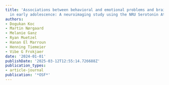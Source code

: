 ```yaml
---
title: 'Associations between behavioral and emotional problems and brain morphology
  in early adolescence: A neuroimaging study using the NRU Serotonin Atlas'
authors:
- Dogukan Koc
- Martin Nørgaard
- Melanie Ganz
- Ryan Muetzel
- Hanan El Marroun
- Henning Tiemeier
- Vibe G Frokjaer
date: '2024-01-01'
publishDate: '2025-03-12T12:55:14.726688Z'
publication_types:
- article-journal
publication: '*OSF*'
---
```

